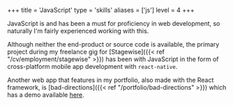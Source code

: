 +++
title = 'JavaScript'
type = 'skills'
aliases = ['js']
level = 4
+++

JavaScript is and has been a must for proficiency in web development, so naturally I'm fairly experienced working with this.

Although neither the end-product or source code is available, the primary project during my freelance gig for [Stagewise]({{< ref "/cv/employment/stagewise" >}}) has been with JavaScript in the form of cross-platform mobile app development with `react-native`.

Another web app that features in my portfolio, also made with the React framework, is [bad-directions]({{< ref "/portfolio/bad-directions" >}}) which has a demo available [here](https://tan.ge/bad-directions/).
